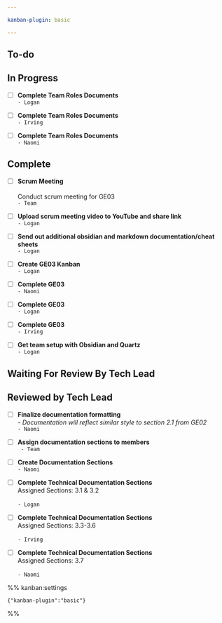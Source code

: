 ```yaml
---

kanban-plugin: basic

---
```


## To-do



## In Progress

- [ ] **Complete Team Roles Documents**<br>`- Logan`
- [ ] **Complete Team Roles Documents**<br>`- Irving`
- [ ] **Complete Team Roles Documents**<br>`- Naomi`


## Complete

- [ ] __Scrum Meeting__<br><br>Conduct scrum meeting for GE03 <br>`- Team`
- [ ] **Upload scrum meeting video to YouTube and share link**<br>`- Logan`
- [ ] **Send out additional obsidian and markdown documentation/cheat sheets**<br>`- Logan`
- [ ] **Create GE03 Kanban**<br>`- Logan`
- [ ] **Complete GE03**<br>`- Naomi`
- [ ] **Complete GE03**<br>`- Logan`
- [ ] **Complete GE03**<br>`- Irving`
- [ ] **Get team setup with Obsidian and Quartz**<br>`- Logan`


## Waiting For Review By Tech Lead



## Reviewed by Tech Lead

- [ ] **Finalize documentation formatting**<br>*- Documentation will reflect similar style to section 2.1 from GE02*<br>`- Naomi`
- [ ] **Assign documentation sections to members**<br>` - Team`
- [ ] **Create Documentation Sections**<br>`- Naomi`
- [ ] **Complete Technical Documentation Sections**<br>Assigned Sections: 3.1 & 3.2<br><br>`- Logan`
- [ ] **Complete Technical Documentation Sections**<br>Assigned Sections: 3.3-3.6<br><br>`- Irving`
- [ ] **Complete Technical Documentation Sections**<br>Assigned Sections: 3.7<br><br>`- Naomi`




%% kanban:settings
```
{"kanban-plugin":"basic"}
```
%%